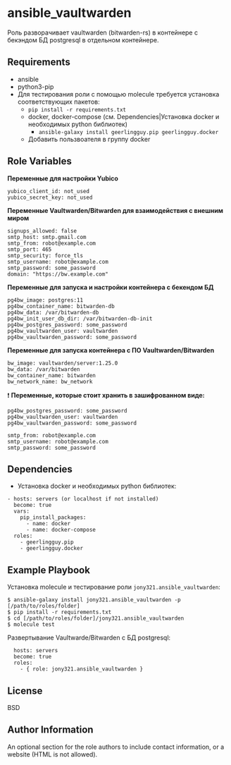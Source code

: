 ansible_vaultwarden
=========

Роль разворачивает vaultwarden (bitwarden-rs) в контейнере с бекэндом БД postgresql в отдельном контейнере. 

Requirements
------------
- ansible
- python3-pip
- Для тестирования роли с помощью molecule требуется установка соответствующих пакетов:  
  - `pip install -r requirements.txt`
  - docker, docker-compose (см. Dependencies|Установка docker и необходимых python библиотек)
    - `ansible-galaxy install geerlingguy.pip geerlingguy.docker`
  - Добавить пользвоателя в группу docker

Role Variables
--------------

**Переменные для настройки Yubico**
```
yubico_client_id: not_used
yubico_secret_key: not_used
```

**Переменные Vaultwarden/Bitwarden для взаимодействия с внешним миром**
```
signups_allowed: false
smtp_host: smtp.gmail.com
smtp_from: robot@example.com
smtp_port: 465
smtp_security: force_tls
smtp_username: robot@example.com
smtp_password: some_password
domain: "https://bw.example.com"
```

**Переменные для запуска и настройки контейнера с бекендом БД**
```
pg4bw_image: postgres:11
pg4bw_container_name: bitwarden-db
pg4bw_data: /var/bitwarden-db
pg4bw_init_user_db_dir: /var/bitwarden-db-init
pg4bw_postgres_password: some_password
pg4bw_vaultwarden_user: vaultwarden
pg4bw_vaultwarden_password: some_password
```

**Переменные для запуска контейнера с ПО Vaultwarden/Bitwarden**
```
bw_image: vaultwarden/server:1.25.0
bw_data: /var/bitwarden
bw_container_name: bitwarden
bw_network_name: bw_network
```

❗ **Переменные, которые стоит хранить в зашифрованном виде:**
```
pg4bw_postgres_password: some_password
pg4bw_vaultwarden_user: vaultwarden
pg4bw_vaultwarden_password: some_password

smtp_from: robot@example.com
smtp_username: robot@example.com
smtp_password: some_password
```

Dependencies
------------
- Установка docker и необходимых python библиотек:
```
- hosts: servers (or localhost if not installed)
  become: true
  vars:
    pip_install_packages:
      - name: docker
      - name: docker-compose
  roles:
    - geerlingguy.pip
    - geerlingguy.docker
```

Example Playbook
----------------
Установка molecule и тестирование роли `jony321.ansible_vaultwarden`:
```
$ ansible-galaxy install jony321.ansible_vaultwarden -p [/path/to/roles/folder]
$ pip install -r requirements.txt
$ cd [/path/to/roles/folder]/jony321.ansible_vaultwarden
$ molecule test
```
Развертывание Vaultwarde/Bitwarden с БД postgresql:
```
  hosts: servers
  become: true
  roles:
    - { role: jony321.ansible_vaultwarden }
```
License
-------

BSD

Author Information
------------------

An optional section for the role authors to include contact information, or a website (HTML is not allowed).
